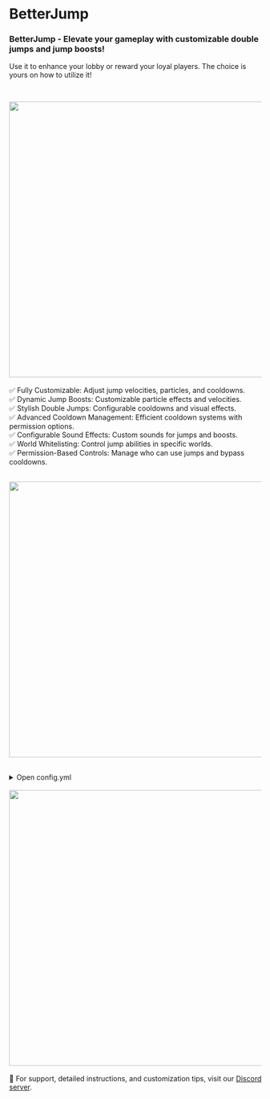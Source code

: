 # BetterJump 
### BetterJump - Elevate your gameplay with customizable double jumps and jump boosts!

<p>Use it to enhance your lobby or reward your loyal players. The choice is yours on how to utilize it!</p> <br>

<img src="https://github.com/user-attachments/assets/cc49022f-244f-448c-a065-7cf15f0999b2" width="550" /> <br> <br> 
✅ Fully Customizable: Adjust jump velocities, particles, and cooldowns. <br>
✅ Dynamic Jump Boosts: Customizable particle effects and velocities. <br>
✅ Stylish Double Jumps: Configurable cooldowns and visual effects. <br>
✅ Advanced Cooldown Management: Efficient cooldown systems with permission options. <br>
✅ Configurable Sound Effects: Custom sounds for jumps and boosts. <br>
✅ World Whitelisting: Control jump abilities in specific worlds. <br>
✅ Permission-Based Controls: Manage who can use jumps and bypass cooldowns. <br> <br>

<img src="https://github.com/user-attachments/assets/ff6cc097-19f8-4abf-aaa7-5fed23ff160a" width="550" /> <br> <br>
<details>
<summary>Open <bold>config.yml</bold></summary>

```
# BetterJump - Made by Aurorus
# Support: https://aurocode.com/dc

# General settings for the BetterJump plugin
settings:
  # Enable or disable the double jump feature
  enableDoubleJump: true  # Set to true to allow players to double jump, false to disable

  # Enable or disable the jump boost feature
  enableJumpBoost: false  # Set to true to allow players to use jump boost, false to disable

  # List of worlds where double jump and jump boost are enabled
  # Uncomment and add your world names to limit the functionality to specific worlds
  worlds:
  #   - "world"
  #   - "world_nether"
  #   - "world_the_end"

  # Double Jump settings
  doubleJump:
    # Cooldown time in seconds between double jumps (set to 0 to disable cooldown)
    cooldown: 5

    # The vertical velocity applied to the player when performing a double jump (set in blocks)
    velocity: 1.0

    # Sound settings for double jump
    sound:
      enableSound: true                   # Set to true to enable sounds for double jump
      soundOnJump: "ENTITY_FIREWORK_ROCKET_LAUNCH" # The sound that plays when a player double jumps

    # Particle settings for double jump
    particle:
      enableParticles: true  # Set to true to enable particle effects on double jump
      particleType: "SPELL_MOB"  # Type of particle that will be displayed
      particleCount: 10  # Number of particles spawned when double jump occurs

  # Jump Boost settings
  jumpBoost:
    # Cooldown time in seconds between jump boosts (set to 0 to disable cooldown)
    cooldown: 5

    # The vertical boost percentage applied during a jump boost
    velocity: 1.0

    # Sound settings for jump boost
    sound:
      enableSound: true  # Set to true to enable sounds for jump boost
      soundOnJump: "ENTITY_FIREWORK_ROCKET_LAUNCH"  # The sound that plays when jump boost is used

    # Particle settings for jump boost
    particle:
      enableParticles: true  # Set to true to enable particle effects for jump boost
      particleType: "SPELL_MOB"  # Type of particle to be shown when jump boost is used
      particleCount: 5  # Number of particles spawned on jump boost

# Permissions settings
permissions:
  # Permission required to use the double jump feature
  useDoubleJump: "betterjump.use.doublejump"  # Players with this permission can use double jump

  # Permission required to use the jump boost feature
  useJumpBoost: "betterjump.use.jumpboost"    # Players with this permission can use jump boost

  # Permission to bypass cooldown restrictions for both double jump and jump boost
  bypassCooldown: "betterjump.bypass.cooldown"  # Players with this permission bypass cooldowns
```
</details>
<br> 
<img src="https://github.com/user-attachments/assets/1bdc44f3-d30d-418a-a91c-46234a9b5ea1" width="550" /> <br> <br>
📌 For support, detailed instructions, and customization tips, visit our <a href="https://aurocode.com/dc">Discord server</a>.
